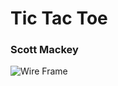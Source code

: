 # Tic Tac Toe
### Scott Mackey
![Wire Frame](C:\Users\scott\sei\projects\tictactoe-client\assets\read-me-docs\tictactoe-wireframe.png)
